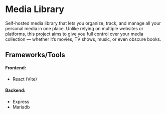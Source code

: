 # Media Library
Self-hosted media library that lets you organize, track, and manage all your personal media in one place. Unlike relying on multiple websites or platforms, this project aims to give you full control over your media collection — whether it’s movies, TV shows, music, or even obscure books. 

## Frameworks/Tools
#### Frontend:
- React (Vite)

#### Backend:
- Express
- Mariadb
